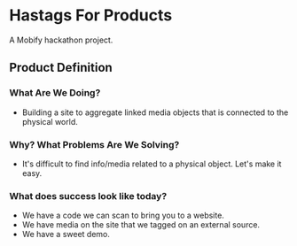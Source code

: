 # Hastags For Products

A Mobify hackathon project.

## Product Definition

### What Are We Doing?
- Building a site to aggregate linked media objects that is connected to the physical world.

### Why? What Problems Are We Solving?
- It's difficult to find info/media related to a physical object. Let's make it easy.

### What does success look like today?
- We have a code we can scan to bring you to a website.
- We have media on the site that we tagged on an external source.
- We have a sweet demo.
